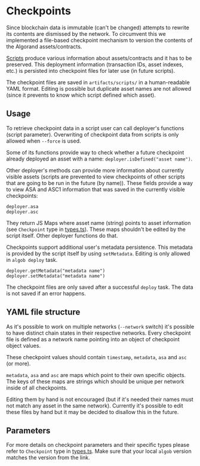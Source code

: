 # Checkpoints

Since blockchain data is immutable (can't be changed) attempts to rewrite its contents are dismissed by the network.
To circumvent this we implemented a file-based checkpoint mechanism to version the contents of the Algorand assets/contracts.

[Scripts](/docs/user-script-execution.md) produce various information about assets/contracts and it has to be preserved.
This deployment information (transaction IDs, asset indexes, etc.) is persisted into checkpoint files for later use (in future scripts).

The checkpoint files are saved in `artifacts/scripts/` in a human-readable YAML format.
Editing is possible but duplicate asset names are not allowed (since it prevents to know which script defined which asset).

## Usage
To retrieve checkpoint data in a script user can call deployer's functions (script parameter).
Overwriting of checkpoint data from scripts is only allowed when `--force` is used.

Some of its functions provide way to check whether a future checkpoint already deployed an asset with a name: `deployer.isDefined("asset name")`.

Other deployer's methods can provide more information about currently visible assets (scripts are prevented to view checkpoints of other scripts that are going to be run in the future (by name)).
These fields provide a way to view ASA and ASC1 information that was saved in the currently visible checkpoints:
```
deployer.asa
deployer.asc
```
They return JS Maps where asset name (string) points to asset information (see `Checkpoint` type in [types.ts](https://github.com/scale-it/algorand-builder/blob/master/packages/algob/src/types.ts)).
These maps shouldn't be edited by the script itself.
Other deployer functions do that.

Checkpoints support additional user's metadata persistence.
This metadata is provided by the script itself by using `setMetadata`.
Editing is only allowed in `algob deploy` task.
```
deployer.getMetadata("metadata name")
deployer.setMetadata("metadata name")
```

The checkpoint files are only saved after a successful `deploy` task.
The data is not saved if an error happens.

## YAML file structure
As it's possible to work on multiple networks (`--network` switch) it's possible to have distinct chain states in their respective networks.
Every checkpoint file is defined as a network name pointing into an object of checkpoint object values.

These checkpoint values should contain `timestamp`, `metadata`, `asa` and `asc` (or more).

`metadata`, `asa` and `asc` are maps which point to their own specific objects.
The keys of these maps are strings which should be unique per network inside of all checkpoints.

Editing them by hand is not encouraged (but if it's needed their names must not match any asset in the same network).
Currently it's possible to edit these files by hand but it may be decided to disallow this in the future.

## Parameters

For more details on checkpoint parameters and their specific types please refer to `Checkpoint` type in [types.ts](https://github.com/scale-it/algorand-builder/blob/master/packages/algob/src/types.ts).
Make sure that your local `algob` version matches the version from the link.

